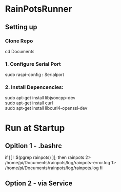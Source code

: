 # RainPotsRunner

## Setting up
### Clone Repo
cd Documents

### 1. Configure Serial Port
sudo raspi-config : Serialport

### 2. Install Depencencies: 
sudo apt-get install libjsoncpp-dev  
sudo apt-get install curl  
sudo apt-get install  libcurl4-openssl-dev  

###


# Run at Startup

## Opition 1 - .bashrc

if [[ ! $(pgrep rainpots) ]]; then
    rainpots 2> /home/pi/Documents/rainpots/log/rainpots-error.log 1> /home/pi/Documents/rainpots/log/rainpots.log
fi

## Option 2 - via Service




